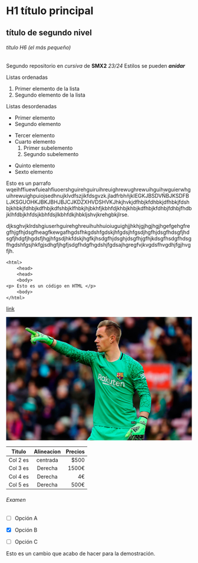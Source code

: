 # H1 título principal

## título de segundo nivel

###### título H6 (el más pequeño)

Segundo repositorio en _cursiva_ de __SMX2__ *23/24*
Estilos se pueden **_anidar_**

Listas ordenadas

1. Primer elemento de la lista
2. Segundo elemento de la lista

Listas desordenadas

* Primer elemento
* Segundo elemento
- Tercer elemento
- Cuarto elemento
    1. Primer subelemento
    2. Segundo subelemento
+ Quinto elemento
+ Sexto elemento

Esto es un parrafo wqeihffiuewfuieahfiuoershguirehguiruihreuighrewughrewuihguihwguierwhguihrewuighpuiojsedhnujklvdfszjikfdsgvzk.jladfrbhñjklEGKJBSDVÑBJKSDFBLJKSGUOHKJBKJBHJBJCJKDZXHVDSHVKJhkjhvkjdfhbjkfdhbkjdfhbkjfdshbjkhbkjfdhbjkdfhbjkdfshbjklfhbkjhjbkhfjkbhfdjkhbjkhbjkdfhbjkfdhbjfdhbjfhdbjklhfdbjkhfdsjkbhfdsjlkbhfdkjhbkljshvjkrehgbkjlrse.

djksghvjklrdshgiuserhguirehghreuihuhhuioiuguighjjhkhjgjhgjhgjhgefgehgfregfhjgfhjdsgfheagfkewgafhgdsfhkgdshfgdskjhfgdsjhfgsdjhgfhjdsgfhdsgfjhdsgfjhdgfjhgdsfjhgjhfgsdjhkfdskjhgfkjhsdgfhjdsghjdsgfhjgfhjkdsgfhsdgfhdsgfhgdshfgsjhkfgjsdhgfjhgfjsdgfhdgfhgdshjfgdsajhgregfvjkvgdsfhvgdhjfgjhvgfjh.

```
<html>
    <head>
    <head>
    <body>
<p> Esto es un código en HTML </p>
    <body>
</html>
```
[link](https://www.fje.edu/ca/jesuites-bellvitge/lescola "Enlace a la web del cole")

![Imagen de Ter Stegen mejor portero del mundo](https://github.com/RafaelPascualLlorca/repositorio2/blob/main/ter-stegen.jpg "Titulo opcional")

|Titulo |Alineacion | Precios|
|----------|:----------:|----------:|
|Col 2 es|centrada|$500|
|Col 3 es|Derecha|1500€|
|Col 4 es|Derecha|4€|
|Col 5 es|Derecha|500€|

###### Examen

-[ ] Opción A

-[x] Opción B

-[ ] Opción C

Esto es un cambio que acabo de hacer para la demostración.
